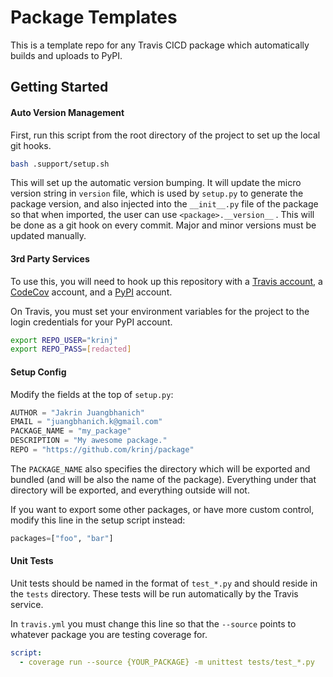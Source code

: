 # Package Templates
This is a template repo for any Travis CICD package which automatically builds and uploads to PyPI.

## Getting Started

#### Auto Version Management

First, run this script from the root directory of the project to set up the local git hooks.

```bash
bash .support/setup.sh
```

This will set up the automatic version bumping. It will update the micro version string in `version` file, which is used by `setup.py` to generate the package version, and also injected into the `__init__.py` file of the package so that when imported, the user can use `<package>.__version__` . This will be done as a git hook on every commit. Major and minor versions must be updated manually.

#### 3rd Party Services

To use this, you will need to hook up this repository with a [Travis account](travis-ci.org), a [CodeCov](https://codecov.io) account, and a [PyPI](https://pypi.org) account.

On Travis, you must set your environment variables for the project to the login credentials for your PyPI account.

```bash
export REPO_USER="krinj"
export REPO_PASS=[redacted]
```

#### Setup Config

Modify the fields at the top of `setup.py`:

```python
AUTHOR = "Jakrin Juangbhanich"
EMAIL = "juangbhanich.k@gmail.com"
PACKAGE_NAME = "my_package"
DESCRIPTION = "My awesome package."
REPO = "https://github.com/krinj/package"
```

The `PACKAGE_NAME` also specifies the directory which will be exported and bundled (and will be also the name of the package). Everything under that directory will be exported, and everything outside will not.

If you want to export some other packages, or have more custom control, modify this line in the setup script instead:

```python
packages=["foo", "bar"]
```

#### Unit Tests

Unit tests should be named in the format of `test_*.py` and should reside in the `tests` directory. These tests will be run automatically by the Travis service.

In `travis.yml` you must change this line so that the `--source` points to whatever package you are testing coverage for.

```yaml
script:
  - coverage run --source {YOUR_PACKAGE} -m unittest tests/test_*.py
```

